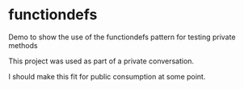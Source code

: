 # functiondefs
Demo to show the use of the functiondefs pattern for testing private methods

This project was used as part of a private conversation.

I should make this fit for public consumption at some point.
